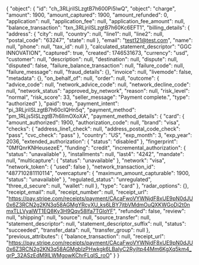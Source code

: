 {
  "object": {
    "id": "ch_3RLjriISLzgtB7h600Pi5lwQ",
    "object": "charge",
    "amount": 1900,
    "amount_captured": 1900,
    "amount_refunded": 0,
    "application": null,
    "application_fee": null,
    "application_fee_amount": null,
    "balance_transaction": "txn_3RLjriISLzgtB7h60Kc6EFT1",
    "billing_details": {
      "address": {
        "city": null,
        "country": null,
        "line1": null,
        "line2": null,
        "postal_code": "63247",
        "state": null
      },
      "email": "test121@test.com",
      "name": null,
      "phone": null,
      "tax_id": null
    },
    "calculated_statement_descriptor": "GGC INNOVATION",
    "captured": true,
    "created": 1746531673,
    "currency": "usd",
    "customer": null,
    "description": null,
    "destination": null,
    "dispute": null,
    "disputed": false,
    "failure_balance_transaction": null,
    "failure_code": null,
    "failure_message": null,
    "fraud_details": {},
    "invoice": null,
    "livemode": false,
    "metadata": {},
    "on_behalf_of": null,
    "order": null,
    "outcome": {
      "advice_code": null,
      "network_advice_code": null,
      "network_decline_code": null,
      "network_status": "approved_by_network",
      "reason": null,
      "risk_level": "normal",
      "risk_score": 33,
      "seller_message": "Payment complete.",
      "type": "authorized"
    },
    "paid": true,
    "payment_intent": "pi_3RLjriISLzgtB7h60cIQHn5q",
    "payment_method": "pm_1RLjs5ISLzgtB7h6IImOXoXA",
    "payment_method_details": {
      "card": {
        "amount_authorized": 1900,
        "authorization_code": null,
        "brand": "visa",
        "checks": {
          "address_line1_check": null,
          "address_postal_code_check": "pass",
          "cvc_check": "pass"
        },
        "country": "US",
        "exp_month": 3,
        "exp_year": 2036,
        "extended_authorization": {
          "status": "disabled"
        },
        "fingerprint": "0MfQnrKNHeusezeE",
        "funding": "credit",
        "incremental_authorization": {
          "status": "unavailable"
        },
        "installments": null,
        "last4": "4242",
        "mandate": null,
        "multicapture": {
          "status": "unavailable"
        },
        "network": "visa",
        "network_token": {
          "used": false
        },
        "network_transaction_id": "487710281110114",
        "overcapture": {
          "maximum_amount_capturable": 1900,
          "status": "unavailable"
        },
        "regulated_status": "unregulated",
        "three_d_secure": null,
        "wallet": null
      },
      "type": "card"
    },
    "radar_options": {},
    "receipt_email": null,
    "receipt_number": null,
    "receipt_url": "https://pay.stripe.com/receipts/payment/CAcaFwoVYWNjdF8xUE9pN0dJU0x6Z3RCN2g2KN3q58AGMgYRcyXU_ks6LBY7jtbVMdmOuQXKWGoDj2t0nmxTLLVyalWT1EQ8Ky3H9Qqv58lfa7TGloYF",
    "refunded": false,
    "review": null,
    "shipping": null,
    "source": null,
    "source_transfer": null,
    "statement_descriptor": null,
    "statement_descriptor_suffix": null,
    "status": "succeeded",
    "transfer_data": null,
    "transfer_group": null
  },
  "previous_attributes": {
    "balance_transaction": null,
    "receipt_url": "https://pay.stripe.com/receipts/payment/CAcaFwoVYWNjdF8xUE9pN0dJU0x6Z3RCN2g2KN3q58AGMgbIzPHwkgk6LBaIyC2Ryjltp44Mm6KgXq5km4_grP_32ASzEdM9ILWMgowKChrFLqIS_roO"
  }
}